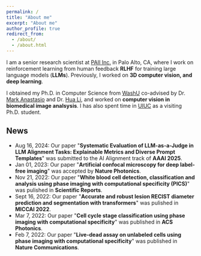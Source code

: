 ```yaml
---
permalink: /
title: "About me"
excerpt: "About me"
author_profile: true
redirect_from: 
  - /about/
  - /about.html
---
```


<!-- 
CV is configured in _data/navigation.yml file.
Pulications are configured in _pages/publications.html
-->

I am a senior research scientist at [PAII Inc.](https://www.linkedin.com/company/paii-inc/about) in Palo Alto, CA, where I work on reinforcement learning from human feedback **RLHF** for training large language models (**LLMs**). Previously, I worked on **3D computer vision, and deep learning**.

I obtained my Ph.D. in Computer Science from [WashU](https://wustl.edu) co-advised by Dr. [Mark Anastasio](https://anastasio.bioengineering.illinois.edu/lab-members) and Dr. [Hua Li](https://huali.bioengineering.illinois.edu/lab-members), and worked on **computer vision in biomedical image analsysis**. I has also spent time in [UIUC](https://illinois.edu) as a visiting Ph.D. student.

## News
* Aug 16, 2024:  Our paper "**Systematic Evaluation of LLM-as-a-Judge in LLM Alignment Tasks: Explainable Metrics and Diverse Prompt Templates**" was submitted to the AI Alignment track of **AAAI 2025**.
* Jan 01, 2023:  Our paper "**Artificial confocal microscopy for deep label-free imaging**" was accepted by **Nature Photonics**.
* Nov 21, 2022:  Our paper "**White blood cell detection, classification and analysis using phase imaging with computational specificity (PICS)**" was pulished in **Scientific Reports**.
* Sept 16, 2022: Our paper "**Accurate and robust lesion RECIST diameter prediction and segmentation with transformers**" was pulished in **MICCAI 2022**.
* Mar 7, 2022: Our paper "**Cell cycle stage classification using phase imaging with computational specificity**" was published in **ACS Photonics**.
* Feb 7, 2022: Our paper "**Live-dead assay on unlabeled cells using phase imaging with computational specificity**" was published in **Nature Communications**.
